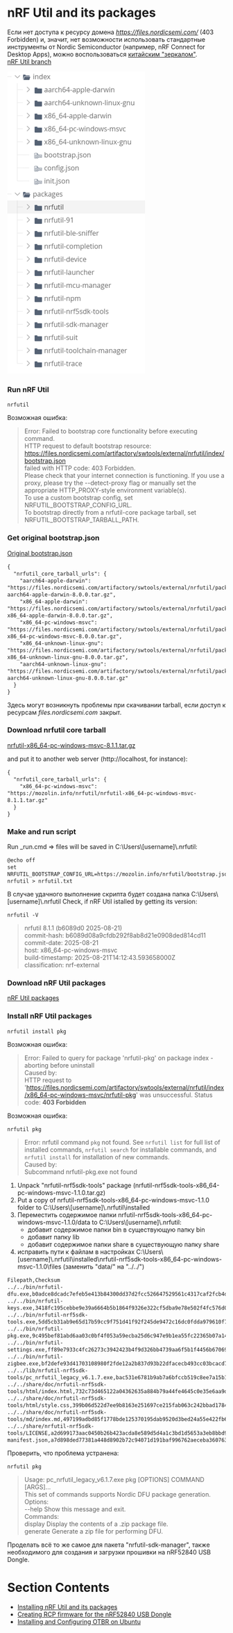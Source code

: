 
# nRF Util and its packages

Если нет доступа к ресурсу домена *https://files.nordicsemi.com/* (403 Forbidden) и, значит, нет возможности использовать стандартные инструменты от Nordic Semiconductor (например, nRF Connect for Desktop Apps), можно воспользоваться [китайским "зеркалом"](https://files.nordicsemi.cn/ui/packages).  
[nRF Util branch](https://files.nordicsemi.cn/ui/repos/tree/General/swtools/external/nrfutil)  
  
![](images/nrfutil_cn.png)  


### Run nRF Util
~~~  
nrfutil
~~~
Возможная ошибка:  
  
> Error: Failed to bootstrap core functionality before executing command.  
> HTTP request to default bootstrap resource:  
> https://files.nordicsemi.com/artifactory/swtools/external/nrfutil/index/bootstrap.json  
> failed with HTTP code: 403 Forbidden.  
> Please check that your internet connection is functioning. If you use a proxy, please try the --detect-proxy flag or manually set the appropriate HTTP_PROXY-style environment variable(s).  
> To use a custom bootstrap config, set NRFUTIL_BOOTSTRAP_CONFIG_URL.  
> To bootstrap directly from a nrfutil-core package tarball, set NRFUTIL_BOOTSTRAP_TARBALL_PATH.  
  
### Get original bootstrap.json
[Original bootstrap.json](https://files.nordicsemi.cn/ui/repos/tree/General/swtools-cache/external/nrfutil/index/bootstrap.json)  
~~~
{
  "nrfutil_core_tarball_urls": {
    "aarch64-apple-darwin": "https://files.nordicsemi.com/artifactory/swtools/external/nrfutil/packages/nrfutil/nrfutil-aarch64-apple-darwin-8.0.0.tar.gz",
    "x86_64-apple-darwin": "https://files.nordicsemi.com/artifactory/swtools/external/nrfutil/packages/nrfutil/nrfutil-x86_64-apple-darwin-8.0.0.tar.gz",
    "x86_64-pc-windows-msvc": "https://files.nordicsemi.com/artifactory/swtools/external/nrfutil/packages/nrfutil/nrfutil-x86_64-pc-windows-msvc-8.0.0.tar.gz",
    "x86_64-unknown-linux-gnu": "https://files.nordicsemi.com/artifactory/swtools/external/nrfutil/packages/nrfutil/nrfutil-x86_64-unknown-linux-gnu-8.0.0.tar.gz",
    "aarch64-unknown-linux-gnu": "https://files.nordicsemi.com/artifactory/swtools/external/nrfutil/packages/nrfutil/nrfutil-aarch64-unknown-linux-gnu-8.0.0.tar.gz"
  }
}
~~~
Здесь могут возникнуть проблемы при скачивании tarball, если доступ к ресурсам *files.nordicsemi.com* закрыт.  

### Download nrfutil core tarball
[nrfutil-x86_64-pc-windows-msvc-8.1.1.tar.gz](https://files.nordicsemi.cn/ui/native/swtools-cache/external/nrfutil/packages/nrfutil/nrfutil-x86_64-pc-windows-msvc-8.1.1.tar.gz)
  
and put it to another web server (http://localhost, for instance):
~~~
{
  "nrfutil_core_tarball_urls": {
    "x86_64-pc-windows-msvc":    "https://mozolin.info/nrfutil/nrfutil-x86_64-pc-windows-msvc-8.1.1.tar.gz"
  }
}
~~~


### Make and run script
Run _run.cmd => files will be saved in C:\\Users\\[username]\\.nrfutil:  
~~~
@echo off
set NRFUTIL_BOOTSTRAP_CONFIG_URL=https://mozolin.info/nrfutil/bootstrap.json
nrfutil > nrfutil.txt
~~~
В случае удачного выполнение скрипта будет создана папка C:\\Users\\[username]\\.nrfutil
Check, if nRF Util istalled by getting its version:
~~~
nrfutil -V
~~~
> nrfutil 8.1.1 (b6089d0 2025-08-21)  
> commit-hash: b6089d08a9cfdb292f8ab8d21e0908ded814cd11  
> commit-date: 2025-08-21  
> host: x86_64-pc-windows-msvc  
> build-timestamp: 2025-08-21T14:12:43.593658000Z  
> classification: nrf-external  

### Download nRF Util packages
[nRF Util packages](https://files.nordicsemi.cn/ui/repos/tree/General/swtools/external/nrfutil/packages)


### Install nRF Util packages
~~~  
nrfutil install pkg
~~~
Возможная ошибка:  
  
> Error: Failed to query for package 'nrfutil-pkg' on package index - aborting before uninstall  
> Caused by:  
> HTTP request to 'https://files.nordicsemi.com/artifactory/swtools/external/nrfutil/index/x86_64-pc-windows-msvc/nrfutil-pkg' was unsuccessful. Status code: **403 Forbidden**  

Возможная ошибка:  
~~~
nrfutil pkg
~~~
> Error: nrfutil command `pkg` not found. See `nrfutil list` for full list of installed commands, `nrfutil search` for installable commands, and `nrfutil install` for installation of new commands.  
> Caused by:  
> Subcommand nrfutil-pkg.exe not found  

1) Unpack "nrfutil-nrf5sdk-tools" package (nrfutil-nrf5sdk-tools-x86_64-pc-windows-msvc-1.1.0.tar.gz)
2) Put a copy of nrfutil-nrf5sdk-tools-x86_64-pc-windows-msvc-1.1.0 folder to C:\\Users\\[username]\\.nrfutil\\installed
3) Переместить содержимое папки nrfutil-nrf5sdk-tools-x86_64-pc-windows-msvc-1.1.0/data to C:\\Users\\[username]\\.nrfutil:
   - добавит содержимое папки bin в существующую папку bin
   - добавит папку lib
   - добавит содержимое папки share в существующую папку share
4) исправить пути к файлам в настройках C:\\Users\\[username]\\.nrfutil\\installed\\nrfutil-nrf5sdk-tools-x86_64-pc-windows-msvc-1.1.0\\files (заменить "data/" на "../../")
~~~
Filepath,Checksum
../../bin/nrfutil-dfu.exe,b0adce8dcadc7efeb5e413b84300dd37d2fcc526647529561c4317caf2fcb4dd
../../bin/nrfutil-keys.exe,3418fc195cebbe9e39a6664b5b1864f9326e322cf5dba9e78e502f4fc576d06c
../../bin/nrfutil-nrf5sdk-tools.exe,5dd5cb31ab9e65d17b59cc9f751d41f92f245de9472c16dc0fdda979610f782b
../../bin/nrfutil-pkg.exe,9c495bef81abd6aa03c0bf4f053a59ecba25d6c947e9b1ea55fc22365b07a140
../../bin/nrfutil-settings.exe,ff89e7933c4fc26273c3942423b4f9d326bb4739aa6f5b1f4456b670699ea873
../../bin/nrfutil-zigbee.exe,bf2defe93d41703108980f2fde12a2b837d93b22dfacecb493cc03bcacd7c356
../../lib/nrfutil-nrf5sdk-tools/pc_nrfutil_legacy_v6.1.7.exe,bac531e6781b9ab7a6bfccb519c8ee7a15b11ecf13140bb058cc7bb0cdc6d802
../../share/doc/nrfutil-nrf5sdk-tools/html/index.html,732c73d465122a04362635a884b79a44fe4645c0e35e6aa9da988efafc3a1a31
../../share/doc/nrfutil-nrf5sdk-tools/html/style.css,399b06d522d7ee9b8163e251697ce215fab063c242bbad17847130f9d991774f
../../share/doc/nrfutil-nrf5sdk-tools/md/index.md,497199adbd85f1778bde125370195dab9520d3bed24a55e422fb685c105124d3
../../share/nrfutil-nrf5sdk-tools/LICENSE,a2d699173aac0450b26b423acda8e589d5d4a1c3bd1d5653a3eb8bbd9b9f31b4
manifest.json,a7d898ded77381a448d8902b72c94071d191baf996762aeceba360763d55b01b
~~~
  
Проверить, что проблема устранена:
~~~
nrfutil pkg
~~~
>Usage: pc_nrfutil_legacy_v6.1.7.exe pkg [OPTIONS] COMMAND [ARGS]...  
>  This set of commands supports Nordic DFU package generation.  
>Options:  
>  --help  Show this message and exit.  
>Commands:  
>  display   Display the contents of a .zip package file.  
>  generate  Generate a zip file for performing DFU.  

Проделать всё то же самое для пакета "nrfutil-sdk-manager", также необходимого для создания и загрузки прошивки на nRF52840 USB Dongle.  

  
# Section Contents
- [Installing nRF Util and its packages](01_nrfutil.md)  
- [Creating RCP firmware for the nRF52840 USB Dongle](02_firmware.md)  
- [Installing and Configuring OTBR on Ubuntu](03_otbr.md)  
  